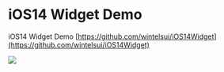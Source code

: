 # iOS14 Widget Demo
iOS14 Widget Demo
[https://github.com/wintelsui/iOS14Widget](https://github.com/wintelsui/iOS14Widget)

![](https://github.com/wintelsui/iOS14Widget/blob/master/readme/1.JPG?raw=true)
